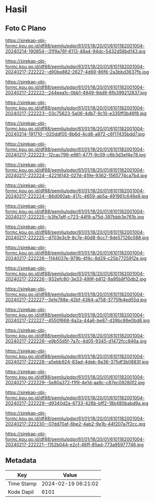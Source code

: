 # Hasil

## Foto C Plano

https://sirekap-obj-formc.kpu.go.id/df88/pemilu/pdpr/61/01/18/20/01/6101182001004-20240214-190854--31f9a76f-6113-48a4-94dc-5432d58bd143.jpg

https://sirekap-obj-formc.kpu.go.id/df88/pemilu/pdpr/61/01/18/20/01/6101182001004-20240217-222222--d90be882-2627-4d69-86f6-2a3bbd3637fb.jpg

https://sirekap-obj-formc.kpu.go.id/df88/pemilu/pdpr/61/01/18/20/01/6101182001004-20240217-222222--244eea1c-0bb1-4949-9dd9-8fb399212837.jpg

https://sirekap-obj-formc.kpu.go.id/df88/pemilu/pdpr/61/01/18/20/01/6101182001004-20240217-222223--03c75623-5a06-4db7-9c10-e335ff0b46f8.jpg

https://sirekap-obj-formc.kpu.go.id/df88/pemilu/pdpr/61/01/18/20/01/6101182001004-20240214-191710--020ddf05-8b6d-4cd8-a972-c6f17435bdd7.jpg

https://sirekap-obj-formc.kpu.go.id/df88/pemilu/pdpr/61/01/18/20/01/6101182001004-20240217-222223--12cac799-e981-477f-9c09-c6b3d3ef4e78.jpg

https://sirekap-obj-formc.kpu.go.id/df88/pemilu/pdpr/61/01/18/20/01/6101182001004-20240217-222224--42216143-027d-419e-9362-1565774ca7b4.jpg

https://sirekap-obj-formc.kpu.go.id/df88/pemilu/pdpr/61/01/18/20/01/6101182001004-20240217-222224--86d060ab-417c-4659-ab5a-491961c648e9.jpg

https://sirekap-obj-formc.kpu.go.id/df88/pemilu/pdpr/61/01/18/20/01/6101182001004-20240217-222225--b3fe7aff-c723-44f9-a75d-397bbb3e761b.jpg

https://sirekap-obj-formc.kpu.go.id/df88/pemilu/pdpr/61/01/18/20/01/6101182001004-20240217-222225--d703e3c9-8c7e-40d8-8cc7-9de57126c088.jpg

https://sirekap-obj-formc.kpu.go.id/df88/pemilu/pdpr/61/01/18/20/01/6101182001004-20240217-222226--1144037e-979b-4f4c-8d29-c25b7725912e.jpg

https://sirekap-obj-formc.kpu.go.id/df88/pemilu/pdpr/61/01/18/20/01/6101182001004-20240217-222226--932efc80-3e33-499f-b812-9a95b8f10db2.jpg

https://sirekap-obj-formc.kpu.go.id/df88/pemilu/pdpr/61/01/18/20/01/6101182001004-20240217-222227--3efe788e-42bf-4364-a758-3775fb4ed55d.jpg

https://sirekap-obj-formc.kpu.go.id/df88/pemilu/pdpr/61/01/18/20/01/6101182001004-20240217-222227--4550f668-8a2a-44a6-be87-d39bc86e0bd6.jpg

https://sirekap-obj-formc.kpu.go.id/df88/pemilu/pdpr/61/01/18/20/01/6101182001004-20240217-222228--e9b55d5f-7a7c-4d05-9345-d1472fcc846a.jpg

https://sirekap-obj-formc.kpu.go.id/df88/pemilu/pdpr/61/01/18/20/01/6101182001004-20240217-222228--a5ebb924-83ad-4deb-9a36-375df3b0883f.jpg

https://sirekap-obj-formc.kpu.go.id/df88/pemilu/pdpr/61/01/18/20/01/6101182001004-20240217-222229--5e80a372-f1f9-4e1d-aa9c-c87ec09280f2.jpg

https://sirekap-obj-formc.kpu.go.id/df88/pemilu/pdpr/61/01/18/20/01/6101182001004-20240217-222229--d9340d2a-6733-426b-bff2-18b480babd9a.jpg

https://sirekap-obj-formc.kpu.go.id/df88/pemilu/pdpr/61/01/18/20/01/6101182001004-20240217-222230--07dd70af-6be2-4ab2-9e1b-44f207a7f2cc.jpg

https://sirekap-obj-formc.kpu.go.id/df88/pemilu/pdpr/61/01/18/20/01/6101182001004-20240217-222221--1152b044-e2cf-46ff-85ad-773a95977746.jpg


## Metadata

| Key        | Value               |
| ---------- | ------------------- |
| Time Stamp | 2024-02-19 06:21:02 |
| Kode Dapil | 6101                |



